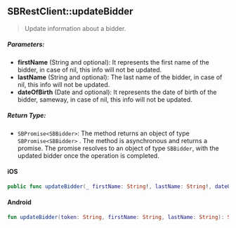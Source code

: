 ## SBRestClient::updateBidder

> Update information about a bidder.

##### Parameters:

* **firstName** (String and optional): It represents the first name of the bidder, in case of nil, this info will not be updated.
* **lastName** (String and optional): The last name of the bidder, in case of nil, this info will not be updated.
* **dateOfBirth** (Date and optional): It represents the date of birth of the bidder, sameway, in case of nil, this info will not be updated.

##### Return Type:

* ```SBPromise<SBBidder>```: The method returns an object of type ```SBPromise<SBBidder>``` . The method is asynchronous and returns a promise. The promise resolves to an object of type ```SBBidder```, with the updated bidder once the operation is completed.

<!-- tabs:start -->

#### **iOS**

```swift
public func updateBidder(_ firstName: String!, lastName: String!, dateOfBirth: Date!) -> SBPromise<SBBidder>
```

#### **Android**

```kotlin
fun updateBidder(token: String, firstName: String, lastName: String): SBPromise<Response<Void>>
```

<!-- tabs:end -->